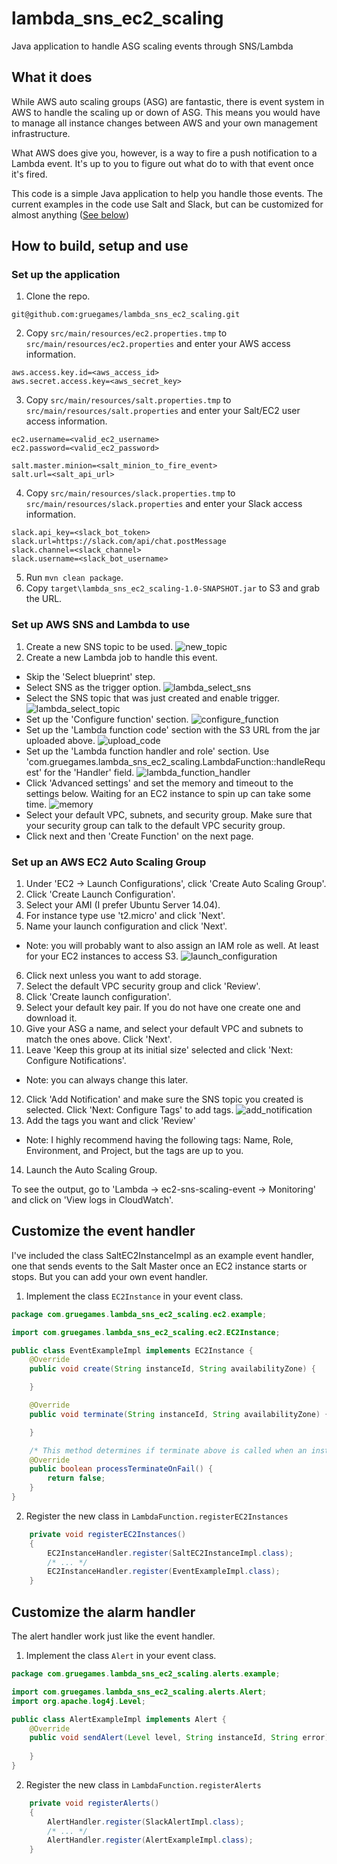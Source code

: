 # lambda_sns_ec2_scaling
Java application to handle ASG scaling events through SNS/Lambda

## What it does

While AWS auto scaling groups (ASG) are fantastic, there is event system in AWS to handle the scaling up or down of ASG. This means you would have to manage all instance changes between AWS and your own management infrastructure.

What AWS does give you, however, is a way to fire a push notification to a Lambda event. It's up to you to figure out what do to with that event once it's fired. 
 
This code is a simple Java application to help you handle those events. The current examples in the code use Salt and Slack, but can be customized for almost anything ([See below](#customize_event))

## How to build, setup and use

### Set up the application

1. Clone the repo.

 ```
 git@github.com:gruegames/lambda_sns_ec2_scaling.git
 ```

2. Copy `src/main/resources/ec2.properties.tmp` to `src/main/resources/ec2.properties` and enter your AWS access information.

 ```
 aws.access.key.id=<aws_access_id>
 aws.secret.access.key=<aws_secret_key>
 ```

3. Copy `src/main/resources/salt.properties.tmp` to `src/main/resources/salt.properties` and enter your Salt/EC2 user access information.
 
 ```
 ec2.username=<valid_ec2_username>
 ec2.password=<valid_ec2_password>
 
 salt.master.minion=<salt_minion_to_fire_event>
 salt.url=<salt_api_url>
 ```

4. Copy `src/main/resources/slack.properties.tmp` to `src/main/resources/slack.properties` and enter your Slack access information.
 
 ```
 slack.api_key=<slack_bot_token>
 slack.url=https://slack.com/api/chat.postMessage
 slack.channel=<slack_channel>
 slack.username=<slack_bot_username>
 ```

5. Run `mvn clean package`.
6. Copy `target\lambda_sns_ec2_scaling-1.0-SNAPSHOT.jar` to S3 and grab the URL.

### Set up AWS SNS and Lambda to use

1. Create a new SNS topic to be used.
 ![new_topic](docs/images/new_sns_topic.png)
2. Create a new Lambda job to handle this event.
 * Skip the 'Select blueprint' step.
 * Select SNS as the trigger option.
 ![lambda_select_sns](docs/images/lambda_select_sns.png)
 * Select the SNS topic that was just created and enable trigger.
 ![lambda_select_topic](docs/images/lambda_select_topic.png)
 * Set up the 'Configure function' section.
 ![configure_function](docs/images/configure_function.png)
 * Set up the 'Lambda function code' section with the S3 URL from the jar uploaded above.
 ![upload_code](docs/images/upload_code.png)
 * Set up the 'Lambda function handler and role' section. Use 'com.gruegames.lambda_sns_ec2_scaling.LambdaFunction::handleRequest' for the 'Handler' field.
 ![lambda_function_handler](docs/images/lambda_function_handler.png)
 * Click 'Advanced settings' and set the memory and timeout to the settings below. Waiting for an EC2 instance to spin up can take some time.
 ![memory](docs/images/memory.png)
 * Select your default VPC, subnets, and security group. Make sure that your security group can talk to the default VPC security group.
 * Click next and then 'Create Function' on the next page.

### Set up an AWS EC2 Auto Scaling Group

1. Under 'EC2 -> Launch Configurations', click 'Create Auto Scaling Group'.
2. Click 'Create Launch Configuration'.
3. Select your AMI (I prefer Ubuntu Server 14.04).
4. For instance type use 't2.micro' and click 'Next'.
5. Name your launch configuration and click 'Next'.
 * Note: you will probably want to also assign an IAM role as well. At least for your EC2 instances to access S3.
 ![launch_configuration](docs/images/launch_configuration.png)
6. Click next unless you want to add storage.
7. Select the default VPC security group and click 'Review'.
8. Click 'Create launch configuration'.
9. Select your default key pair. If you do not have one create one and download it.
10. Give your ASG a name, and select your default VPC and subnets to match the ones above. Click 'Next'.
11. Leave 'Keep this group at its initial size' selected and click 'Next: Configure Notifications'.
 * Note: you can always change this later.
12. Click 'Add Notification' and make sure the SNS topic you created is selected. Click 'Next: Configure Tags' to add tags.
 ![add_notification](docs/images/add_notification.png)
13. Add the tags you want and click 'Review'
 * Note: I highly recommend having the following tags: Name, Role, Environment, and Project, but the tags are up to you.
14. Launch the Auto Scaling Group.

To see the output, go to 'Lambda -> ec2-sns-scaling-event -> Monitoring' and click on 'View logs in CloudWatch'.

## Customize the event handler<a name="customize_event"></a>

I've included the class SaltEC2InstanceImpl as an example event handler, one that sends events to the Salt Master once an EC2 instance starts or stops. But you can add your own event handler.

1. Implement the class `EC2Instance` in your event class.
 
 ```java
 package com.gruegames.lambda_sns_ec2_scaling.ec2.example;
 
 import com.gruegames.lambda_sns_ec2_scaling.ec2.EC2Instance;
 
 public class EventExampleImpl implements EC2Instance {
     @Override
     public void create(String instanceId, String availabilityZone) {
 
     }
 
     @Override
     public void terminate(String instanceId, String availabilityZone) {
 
     }
 
     /* This method determines if terminate above is called when an instance fails to terminate */
     @Override
     public boolean processTerminateOnFail() {
         return false;
     }
 }
 ```

2. Register the new class in `LambdaFunction.registerEC2Instances`
 
 ```java
     private void registerEC2Instances()
     {
         EC2InstanceHandler.register(SaltEC2InstanceImpl.class);
         /* ... */
         EC2InstanceHandler.register(EventExampleImpl.class);
     }
 ```

## Customize the alarm handler<a name="customize_alarm"></a>

The alert handler work just like the event handler.

1. Implement the class `Alert` in your event class.
 
 ```java
 package com.gruegames.lambda_sns_ec2_scaling.alerts.example;
 
 import com.gruegames.lambda_sns_ec2_scaling.alerts.Alert;
 import org.apache.log4j.Level;
 
 public class AlertExampleImpl implements Alert {
     @Override
     public void sendAlert(Level level, String instanceId, String error) {
         
     }
 }
 ```

2. Register the new class in `LambdaFunction.registerAlerts`

 ```java
     private void registerAlerts()
     {
         AlertHandler.register(SlackAlertImpl.class);
         /* ... */
         AlertHandler.register(AlertExampleImpl.class);
     }
 ```